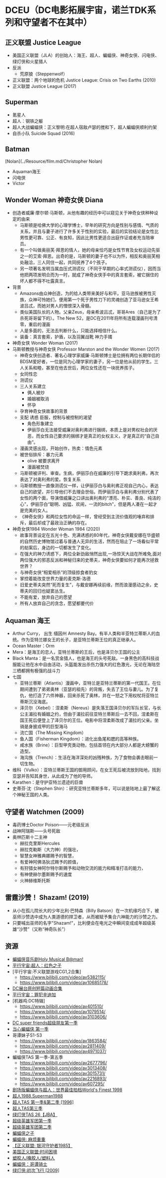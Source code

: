 # DCEU（DC电影拓展宇宙，诺兰TDK系列和守望者不在其中）

## 正义联盟 Justice League

* 美国正义联盟（JLA）的创始人：海王、超人、蝙蝠侠、神奇女侠、闪电侠、绿灯侠和火星猎人
* 反派
  - 荒原狼（Steppenwolf）
* 正义联盟：两个地球的危机 Justice League: Crisis on Two Earths (2010)
* 正义联盟 Justice League‎ (2017)

## Superman

* 氪星人
* 超人：钢铁之躯
* 超人大战蝙蝠侠：正义黎明:在超人宿敌卢瑟的搅和下，超人蝙蝠侠顺利约架
* 自杀小队 Suicide Squad (2016)

## Batman

[Nolan](../Resource/film.md/Christopher Nolan)

* Aquaman海王
* 闪电侠
* Victor

## Wonder Woman 神奇女侠 Diana

* 创造者威廉·摩尔顿·马斯顿，从他有趣的经历中可以窥见关于神奇女侠种种设定的由来
  - 马斯顿是哈佛大学的心理学博士，早年的研究方向是性别与感情、气质的关系，并且与妻子进行了许多关于性别的实验，最后的实验结论是女性比男性更可靠、公正、有良知，因此比男性更适合出庭作证或者充当陪审员。
  - 有一个叫做奥丽芙·拜恩的情人，她的母亲恰巧是女性节育及女权运动先驱之一的艾索·拜恩。出奇的是，马斯顿的妻子也不以为忤，相反和奥丽芙相处融洽，三人同住一起，共同抚养了4个孩子。
  - 另一项著名发明当属血压式测谎仪（不同于早期的心率式测谎仪），因而当他把两项发明合而为一时，就成了神奇女侠手中的真言套索，被它捆住的坏人都不得不吐露真言。
* 背景
  - Amazons由众神创造，为的给人类带来美好与和平。亚马逊族被男性灭族，众神可怜她们，便用第一个死于男性刀下的灵魂创造了亚马逊女王希波吕忒，而她对男人的憎恨深入骨髓。
  - 类似美国队长的人物。父亲Zeus，母亲希波吕忒，哥哥Ares（自己是为了杀死哥哥留下的）。The New 52，是DC在2011年将所有连载漫画刊号清零，重启的漫画
  - 人是多面的，无法去判断什么，只能选择相信什么。
  - 装备：真言套索，护盾，以及羽翼战靴 神力手镯
* 神奇女侠 Wonder Woman (2017)
* 马斯顿教授与神奇女侠 Professor Marston and the Wonder Women (2017)
  - 神奇女侠创造者、著名心理学家威廉·马斯顿博士是位拥有两位长期伴侣的BDSM爱好者，一位是同为心理学家的妻子，另一位是他从前的学生。三人关系和睦，甚至在他去世后，两位女性还在一块抚养孩子。
  - 女同性恋
  - 测谎仪
  - 三人关系建立
    + 俩人被炒
    + 婚姻被取消
    + 怀孕
  - 孕育神奇女侠故事的背景
  - 支配 诱惑 臣服，控制与被控制的渴望
    + 角色形象建立
    + 伊丽莎白无法接受威廉对奥利弗进行捆绑，本质上是对男权社会的厌恶，而女性自己要求的捆绑才是真正的女权主义，才是真正的“自己自由”。
  - 漫画灵感出现，开始创作，热卖：情色元素
  - 被世俗排斥：暴力元素
    + olive 被要求离开
    + 漫画被焚烧
  - 马斯顿被评判、审查。生病，伊丽莎白在威廉的引导下跪求奥利弗，再次表达了对奥利弗的爱。恢复关系
  - 马斯顿教授一直像测谎仪一样，让伊丽莎白与奥利弗正视自己内心，表达自己的欲望，并引导他们不去理会世俗。而伊丽莎白与奥利弗分别代表了女性的两个面，导演借威廉之口讲出奥利弗的“漂亮、朴实、善良、纯洁的心”，伊丽莎白“聪明、凶猛、欢闹，一流的bitch”，但是两人凑在一起才是完美的女人。
  - 《神奇女侠》和两位女性的命运一样，曾经受到主流价值观的唾弃和排斥，最后却成了最政治正确的存在。
* 神奇女侠1984 Wonder Woman 1984 (2020)
  - 故事背景设定在五光十色、充满诱惑的80年代，神奇女侠戴安娜在华盛顿的自然历史博物馆过着与普通人无异的生活，然而在阻止了一场看似平常的劫案后，身边的一切都发生了变化。
  - 在强大的神力诱惑下，两位全新劲敌悄然出现,一场惊天大战在所难免,面对两位强大的邪恶反派和神秘归来的史蒂夫，神奇女侠要如何才能再次拯救世界？
  - 与神奇女侠“相爱相杀”的顶级掠食者豹女
  - 掌控着能改变世界力量的麦克斯·洛德
  - 旧爱史蒂夫突然“死而复生”，与戴安娜再续前缘，然而浪漫感动之余，史蒂夫的回归也疑窦丛生。
  - 不能有爱，放弃自己的愿望
  - 所有人放弃自己的贪念，愿望都要代价

## Aquaman 海王

* Arthur Curry， 出生 缅因州 Amnesty Bay。有半人类和半亚特兰蒂斯人的血统。作为亚特兰娜女王的长子，是亚特兰蒂斯王位的真正继承人。
* Ocean Master：Orm
* Mera：是海王的恋人，亚特兰蒂斯的王后，也是泽贝尔王国的公主
* Black Manta：是一名赏金猎人，也是海王的头号死敌。一身黑色的高科技战服能让他在水中自由活动，头盔能发出杀伤力强大的红色激光，无论在海陆空三栖都拥有极强的战斗力
* 七国
  - 亚特兰蒂斯（Atlantis）漫画中，亚特兰是亚特兰蒂斯的第一代国王。在位期间遭到了弟弟奥林（亚瑟的祖先）的背叛，失去了王位与妻儿。为了复仇，他打造了六件神器，回来杀死了奥林，并在一怒之下用权杖将亚特兰蒂斯沉没海底。
  - 泽贝尔（Xebel）：涅柔斯（Nereus）是失落王国泽贝尔的军队长官，与长公主湄拉有婚姻之约，但由于湄拉前往亚特兰蒂斯后一去不回，涅柔斯在国王死后便登上了泽贝尔的王位。电影中将涅柔斯改成了湄拉的父亲。坐骑是身披戎甲的巨型海马
  * 流亡国（The Missing Kingdom）
  * 鱼人国（Fisherman Kingdom）：进化出鱼尾和腮的高等种族。
  * 咸水族（Brine）：巨型甲壳类动物，包括首领在内大部分人都是大螃蟹的造型。
  * 海沟族（Trench）：生活在海洋深处的凶残种族，为了食物会袭击眼前一切生物。
* 维科（Vulko）：亚特兰蒂斯王国的御用顾问，在女王死后被流放到陆地，找到亚瑟并告知其身世，从此成为了他的导师。
* Karathen：是守护亚特兰遗迹的巨兽
* 史蒂芬·沈（Stephen Shin）：研究亚特兰蒂斯多年，可以说是陆地上最了解这个神秘王国的人类。

## 守望者 Watchmen (2009)

* 毒药博士Doctor Poison——元老级反派
* 战神阿瑞斯——头号死敌
* 奥林匹斯十二主神
  - 赫拉克里斯Hercules
  - 赫拉克勒斯（大力神）的强壮，
  - 智慧女神雅典娜赐予的智慧，
  - 有爱神阿佛洛狄忒赐予的颜值，
  - 有狩猎女神阿尔特尔斯赐予和动物交流的能力和精准打击的能力，
  - 有神使赫尔墨斯赐予的速度
  - 火神赫维斯托斯

## 雷霆沙赞！ Shazam! (2019)

* 从小在孤儿院长大的少年比利·巴特森（Billy Batson）在一次机缘巧合下，被巫师沙赞选中成为人类道德的捍卫者，从而被赋予集合六神能力的沙赞之力。
* 只要喊出巫师的名字"Shazam!"，比利便会在电光之中瞬间变成成年超级英雄“沙赞”（又称“神奇队长”）

## 资源

* [蝙蝠侠音乐剧Holy Musical B@man!](https://www.bilibili.com/video/av622801/)
* [平行宇宙:超人：红色之子](https://www.bilibili.com/video/av1721906/)
* [平行宇宙:不义联盟游戏CG1,2合集]
  - <https://www.bilibili.com/video/av5382115/>
  - <https://www.bilibili.com/video/av10685178/>
* [DC展台原创短篇动画合集](https://www.bilibili.com/video/av813303/)
* [平行宇宙：罪犯辛迪加](https://www.bilibili.com/video/av288975/)
* [机器鸡:DC特辑]
  - <https://www.bilibili.com/video/av401510/>
  - <https://www.bilibili.com/video/av1079514/>
  - <https://www.bilibili.com/video/av3103606/>
* [DC super friends超级朋友第一季](https://www.bilibili.com/video/av3028066/)
* [当心蝙蝠侠 第一季](https://www.bilibili.com/video/av2483348/)
* 哥谭妹子S1-S3
  - <https://www.bilibili.com/video/av1863584/>
  - <https://www.bilibili.com/video/av2811409/>
  - <https://www.bilibili.com/video/av4971037/>
* 蝙蝠侠TAS 第一季-第五季
  - <https://www.bilibili.com/video/av2677796/>
  - <https://www.bilibili.com/video/av3013408/>
  - <https://www.bilibili.com/video/av3015731/>
  - <https://www.bilibili.com/video/av2216893/>
  - <https://www.bilibili.com/video/av607295/>
* [剧场版蝙蝠侠与超人：世界最佳拍档World's Finest 1998](https://www.bilibili.com/video/av2323010/)
* [超人1988.Superman1988](https://www.bilibili.com/video/av2878584/)
* [超人TAS 第一季&第二季 [1996]](https://www.bilibili.com/video/av669030/)
* [超人TAS第三季](https://www.bilibili.com/video/av9098314/)
* [绿灯侠TAS 26【JBA】](https://www.bilibili.com/video/av513327/)
* [超级英雄军团第一季](https://www.bilibili.com/video/av582338/)
* [超级英雄军团第二季](https://www.bilibili.com/video/av851843/)
* [蝙蝠侠之子](https://www.bilibili.com/video/av1069161/)
* [蝙蝠侠: 麻烦重重](https://www.bilibili.com/video/av1663737/)
* [【正义联盟: 银河守护者1985】](https://www.bilibili.com/video/av2855935/)
* [美国正义联盟:时间困境](https://www.bilibili.com/video/av934507/)
* [塑胶人/橡胶人/塑料人](https://www.bilibili.com/video/av12216488/)
* [蝙蝠侠：哥谭骑士](https://www.bilibili.com/video/av16860121/)
* [绿灯侠:初次飞行 [2009]](https://www.bilibili.com/video/av286055/)
